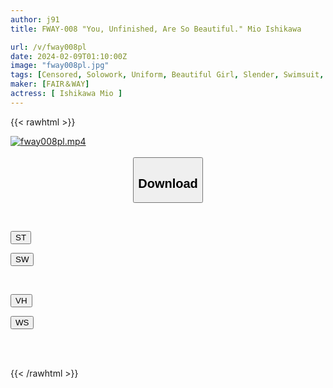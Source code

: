 ```yaml
---
author: j91
title: FWAY-008 "You, Unfinished, Are So Beautiful." Mio Ishikawa

url: /v/fway008pl
date: 2024-02-09T01:10:00Z
image: "fway008pl.jpg"
tags: [Censored, Solowork, Uniform, Beautiful Girl, Slender, Swimsuit, Image Video	]
maker: [FAIR＆WAY]
actress: [ Ishikawa Mio ]
---
```



{{< rawhtml >}}

<div class="video" data-videoid="2r3Lqeo2BATZ9kQ">
    <a href="javascript:;">
        <img src="/v/fway008pl/fway008pl.jpg" width="WIDTH" height="HEIGHT" alt="fway008pl.mp4" loading="lazy">
    </a>
</div>

<script type="text/javascript" src="https://j91.asia/asset/on-demand-st.js"></script>

<br>
  <link rel="stylesheet" href="https://j91.asia/asset/bs5.css">
  
  <center>
  <button class="btn btn-primary" type="button" data-bs-toggle="collapse" data-bs-target=".multi-collapse" aria-expanded="false" aria-controls="multiCollapseExample1 multiCollapseExample2"><h2>Download</h2></button></center>
</p>
<div class="row">
  <div class="col">
    <div class="collapse multi-collapse" id="multiCollapseExample1">
      <div class="card card-body">
	      	      <br>
<div class="buttons">  
<p><a href="https://streamtape.to/v/2r3Lqeo2BATZ9kQ" target="_blank"><button class="btn-hover color-3"><i class="fa fa-download"></i> ST</button></a></p>
<p><a href="https://flaswish.com/rgp841da58ax" target="_blank"><button class="btn-hover color-2"><i class="fa fa-download"></i> SW</button></a></p></div>
    </div>
  </div>
</div>
  <div class="col">
    <div class="collapse multi-collapse" id="multiCollapseExample2">
      <div class="card card-body">
	      <br>
<div class="buttons">
<p><a href="javascript:;" target="_blank"><button class="btn-hover color-9"><i class="fa fa-download"></i> VH</button></a></p>
<p><a href="javascript:;" target="_blank"><button class="btn-hover color-8"><i class="fa fa-download"></i> WS</button></a></p></div>
<br><br>
      </div>
    </div>
  </div>
</div>

{{< /rawhtml >}}